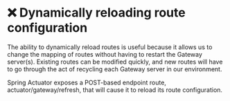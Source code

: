 # ❌ Dynamically reloading route configuration

The ability to dynamically reload routes is useful because it allows us to change the mapping of routes without having to restart the Gateway server(s). Existing routes can be modified quickly, and new routes will have to go through the act of recycling each Gateway server in our environment.

Spring Actuator exposes a POST-based endpoint route, actuator/gateway/refresh, that will cause it to reload its route configuration.
